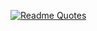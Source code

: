 [![Readme Quotes](https://quotes-github-readme.vercel.app/api?theme=dark)](https://github.com/piyushsuthar/github-readme-quotes)
